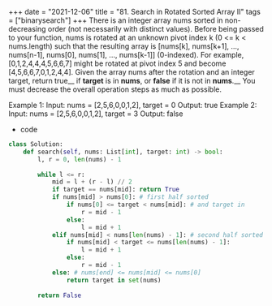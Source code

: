 +++ 
date = "2021-12-06"
title = "81. Search in Rotated Sorted Array II"
tags = ["binarysearch"]
+++
There is an integer array nums sorted in non-decreasing order (not necessarily with distinct values).
Before being passed to your function, nums is rotated at an unknown pivot index k (0 <= k < nums.length) such that the resulting array is [nums[k], nums[k+1], ..., nums[n-1], nums[0], nums[1], ..., nums[k-1]] (0-indexed). For example, [0,1,2,4,4,4,5,6,6,7] might be rotated at pivot index 5 and become [4,5,6,6,7,0,1,2,4,4].
Given the array nums after the rotation and an integer target, return true__ if __target__ is in __nums__, or __false__ if it is not in __nums__.__
You must decrease the overall operation steps as much as possible.
 
Example 1:
Input: nums = [2,5,6,0,0,1,2], target = 0 Output: true 
Example 2:
Input: nums = [2,5,6,0,0,1,2], target = 3 Output: false
- code
```py
class Solution:
    def search(self, nums: List[int], target: int) -> bool:
        l, r = 0, len(nums) - 1
        
        while l <= r:
            mid = l + (r - l) // 2
            if target == nums[mid]: return True
            if nums[mid] > nums[0]: # first half sorted
                if nums[0] <= target < nums[mid]: # and target in
                    r = mid - 1
                else:
                    l = mid + 1
            elif nums[mid] < nums[len(nums) - 1]: # second half sorted
                if nums[mid] < target <= nums[len(nums) - 1]:
                    l = mid + 1
                else:
                    r = mid - 1
            else: # nums[end] <= nums[mid] <= nums[0]
                return target in set(nums)
                    
        return False
```
